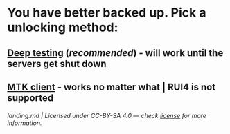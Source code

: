 # You have better backed up. Pick a unlocking method:

## [Deep testing](/md/deep-testing.guide.md) (*recommended*) - will work until the servers get shut down
## [MTK client](/md/mtk.guide.md) - works no matter what | RUI4 is not supported

###### landing.md | Licensed under CC-BY-SA 4.0 — check [license](/LICENSE) for more information.
